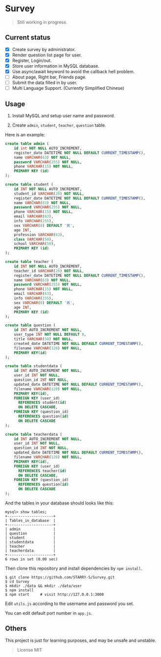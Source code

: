# Survey

> Still working in progress.

## Current status

- [x] Create survey by administrator.
- [x] Render question list page for user.
- [x] Register, Login/out.
- [x] Store user information in MySQL database.
- [x] Use async/await keyword to avoid the callback hell problem.
- [ ] About page, Right bar, Friends page.
- [ ] Submit the data filled in by user.
- [ ] Multi Language Support. (Currently Simplified Chinese)

## Usage

1. Install MySQL and setup user name and password.

2. Create `admin`, `student`, `teacher`, `question` table.

Here is an example:

``` sql
create table admin (
    id int NOT NULL AUTO_INCREMENT,
    register_date DATETIME NOT NULL DEFAULT CURRENT_TIMESTAMP(),
    name VARCHAR(63) NOT NULL,
    password VARCHAR(255) NOT NULL,
    phone VARCHAR(15) NOT NULL,
    PRIMARY KEY (id)
);

create table student (
    id INT NOT NULL AUTO_INCREMENT,
    student_id VARCHAR(20) NOT NULL,
    register_date DATETIME NOT NULL DEFAULT CURRENT_TIMESTAMP(),
    name VARCHAR(63) NOT NULL,
    password VARCHAR(255) NOT NULL,
    phone VARCHAR(15) NOT NULL,
    email VARCHAR(63),
    info VARCHAR(255),
    sex VARCHAR(8) DEFAULT '男',
    age INT,
    profession VARCHAR(63),
    class VARCHAR(50),
    school VARCHAR(50),
    PRIMARY KEY (id)
);

create table teacher (
    id INT NOT NULL AUTO_INCREMENT,
    teacher_id VARCHAR(20) NOT NULL,
    register_date DATETIME NOT NULL DEFAULT CURRENT_TIMESTAMP(),
    name VARCHAR(63) NOT NULL,
    password VARCHAR(255) NOT NULL,
    phone VARCHAR(15) NOT NULL,
    email VARCHAR(63),
    info VARCHAR(255),
    sex VARCHAR(8) DEFAULT '男',
    age INT,
    PRIMARY KEY (id)
);

create table question (
    id INT AUTO_INCREMENT NOT NULL,
    user_type INT NOT NULL DEFAULT 0,
    title VARCHAR(50) NOT NULL,
    created_date DATETIME NOT NULL DEFAULT CURRENT_TIMESTAMP(),
    filename VARCHAR(128) NOT NULL,
    PRIMARY KEY(id)
);

create table studentdata (
    id INT AUTO_INCREMENT NOT NULL,
    user_id INT NOT NULL,
    question_id INT NOT NULL,
    updated_date DATETIME NOT NULL DEFAULT CURRENT_TIMESTAMP(),
    filename VARCHAR(128) NOT NULL,
    PRIMARY KEY(id),
    FOREIGN KEY (user_id)
      REFERENCES student(id)
      ON DELETE CASCADE,
    FOREIGN KEY (question_id)
      REFERENCES question(id)
      ON DELETE CASCADE
);

create table teacherdata (
    id INT AUTO_INCREMENT NOT NULL,
    user_id INT NOT NULL,
    question_id INT NOT NULL,
    updated_date DATETIME NOT NULL DEFAULT CURRENT_TIMESTAMP(),
    filename VARCHAR(128) NOT NULL,
    PRIMARY KEY(id),
    FOREIGN KEY (user_id)
      REFERENCES teacher(id)
      ON DELETE CASCADE,
    FOREIGN KEY (question_id)
      REFERENCES question(id)
      ON DELETE CASCADE
);
```
And the tables in your database should looks like this:

``` text
mysql> show tables;
+---------------------+
| Tables_in_database  |
+---------------------+
| admin               |
| question            |
| student             |
| studentdata         |
| teacher             |
| teacherdata         |
+---------------------+
6 rows in set (0.00 sec)
```

Then clone this repository and install dependencies by `npm install`.

``` shell
$ git clone https://github.com/STARRY-S/Survey.git
$ cd Survey
$ mkdir ./data && mkdir ./data/user
$ npm install
$ npm start     # visit http://127.0.0.1:3000
```

Edit `utils.js` according to the username and password you set.

You can edit default port number in `app.js`.

## Others

This project is just for learning purposes, and may be unsafe and unstable.

> License MIT
